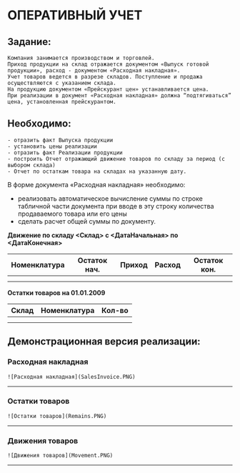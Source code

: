 # ОПЕРАТИВНЫЙ УЧЕТ

## Задание:     
	Компания занимается производством и торговлей. 
	Приход продукции на склад отражается документом «Выпуск готовой продукции», расход - документом «Расходная накладная». 
	Учет товаров ведется в разрезе складов. Поступление и продажа осуществляются с указанием склада.
	На продукцию документом «Прейскурант цен» устанавливается цена.
	При реализации в документ «Расходная накладная» должна “подтягиваться” цена, установленная прейскурантом.  

## Необходимо:
	- отразить факт Выпуска продукции
	- установить цены реализации
	- отразить факт Реализации продукции 
	- построить Отчет отражающий движение товаров по складу за период (с выбором склада)
	- Отчет по остаткам товара на складах на указанную дату.  

В форме документа «Расходная накладная» необходимо:
- реализовать автоматическое вычисление суммы по строке табличной части документа при вводе в эту строку количества продаваемого товара или его цены
- сделать расчет общей суммы по документу.


**Движение по складу <Склад> с <ДатаНачальная> по <ДатаКонечная>**

| Номенклатура | Остаток нач. | Приход  | Расход  | Остаток кон. | 
| ------------ | ------------ | ------- | ------- | ------------ |
|              |              |         |         |              |
|              |              |         |         |              |


**Остатки товаров на 01.01.2009**

| Склад | Номенклатура | Кол-во  | 
| ----- | ------------ | ------- |
|       |              |         |
|       |              |         |
  

## Демонстрационная версия реализации: 

### Расходная накладная

```no-highlight
![Расходная накладная](SalesInvoice.PNG)  
```

---

### Остатки товаров

```no-highlight
![Остатки товаров](Remains.PNG)  
```

---

### Движения товаров

```no-highlight
![Движения товаров](Movement.PNG)
```

---

